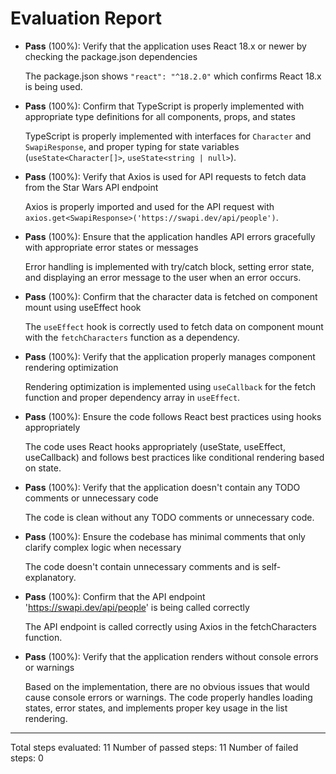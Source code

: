 # Evaluation Report

- **Pass** (100%): Verify that the application uses React 18.x or newer by checking the package.json dependencies
  
  The package.json shows `"react": "^18.2.0"` which confirms React 18.x is being used.

- **Pass** (100%): Confirm that TypeScript is properly implemented with appropriate type definitions for all components, props, and states
  
  TypeScript is properly implemented with interfaces for `Character` and `SwapiResponse`, and proper typing for state variables (`useState<Character[]>`, `useState<string | null>`).

- **Pass** (100%): Verify that Axios is used for API requests to fetch data from the Star Wars API endpoint
  
  Axios is properly imported and used for the API request with `axios.get<SwapiResponse>('https://swapi.dev/api/people')`.

- **Pass** (100%): Ensure that the application handles API errors gracefully with appropriate error states or messages
  
  Error handling is implemented with try/catch block, setting error state, and displaying an error message to the user when an error occurs.

- **Pass** (100%): Confirm that the character data is fetched on component mount using useEffect hook
  
  The `useEffect` hook is correctly used to fetch data on component mount with the `fetchCharacters` function as a dependency.

- **Pass** (100%): Verify that the application properly manages component rendering optimization
  
  Rendering optimization is implemented using `useCallback` for the fetch function and proper dependency array in `useEffect`.

- **Pass** (100%): Ensure the code follows React best practices using hooks appropriately
  
  The code uses React hooks appropriately (useState, useEffect, useCallback) and follows best practices like conditional rendering based on state.

- **Pass** (100%): Verify that the application doesn't contain any TODO comments or unnecessary code
  
  The code is clean without any TODO comments or unnecessary code.

- **Pass** (100%): Ensure the codebase has minimal comments that only clarify complex logic when necessary
  
  The code doesn't contain unnecessary comments and is self-explanatory.

- **Pass** (100%): Confirm that the API endpoint 'https://swapi.dev/api/people' is being called correctly
  
  The API endpoint is called correctly using Axios in the fetchCharacters function.

- **Pass** (100%): Verify that the application renders without console errors or warnings
  
  Based on the implementation, there are no obvious issues that would cause console errors or warnings. The code properly handles loading states, error states, and implements proper key usage in the list rendering.

---

Total steps evaluated: 11
Number of passed steps: 11
Number of failed steps: 0